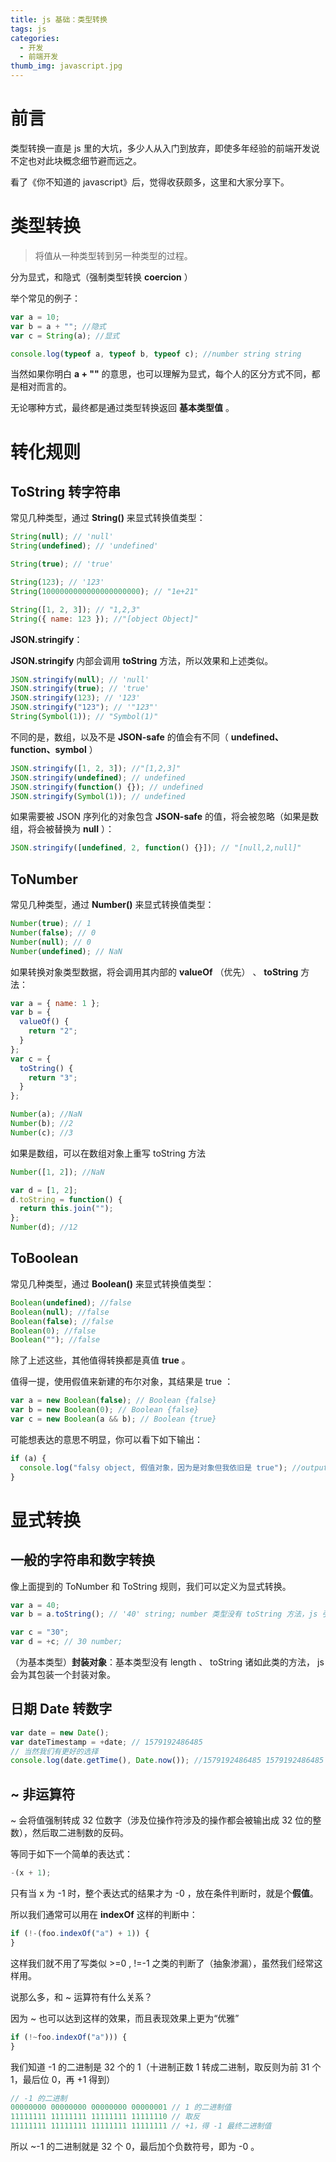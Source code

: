 ```yaml
---
title: js 基础：类型转换
tags: js
categories:
  - 开发
  - 前端开发
thumb_img: javascript.jpg
---
```


# 前言

类型转换一直是 js 里的大坑，多少人从入门到放弃，即使多年经验的前端开发说不定也对此块概念细节避而远之。

看了《你不知道的 javascript》后，觉得收获颇多，这里和大家分享下。

# 类型转换

> 将值从一种类型转到另一种类型的过程。

分为显式，和隐式（强制类型转换 **coercion** ）

举个常见的例子：

```js
var a = 10;
var b = a + ""; //隐式
var c = String(a); //显式

console.log(typeof a, typeof b, typeof c); //number string string
```

当然如果你明白 **a + ""** 的意思，也可以理解为显式，每个人的区分方式不同，都是相对而言的。

无论哪种方式，最终都是通过类型转换返回 **基本类型值** 。

# 转化规则

## ToString 转字符串

常见几种类型，通过 **String()** 来显式转换值类型：

```js
String(null); // 'null'
String(undefined); // 'undefined'

String(true); // 'true'

String(123); // '123'
String(1000000000000000000000); // "1e+21"

String([1, 2, 3]); // "1,2,3"
String({ name: 123 }); //"[object Object]"
```

**JSON.stringify**：

**JSON.stringify** 内部会调用 **toString** 方法，所以效果和上述类似。

```js
JSON.stringify(null); // 'null'
JSON.stringify(true); // 'true'
JSON.stringify(123); // '123'
JSON.stringify("123"); // '"123"'
String(Symbol(1)); // "Symbol(1)"
```

不同的是，数组，以及不是 **JSON-safe** 的值会有不同（ **undefined、function、symbol** ）

```js
JSON.stringify([1, 2, 3]); //"[1,2,3]"
JSON.stringify(undefined); // undefined
JSON.stringify(function() {}); // undefined
JSON.stringify(Symbol(1)); // undefined
```

如果需要被 JSON 序列化的对象包含 **JSON-safe** 的值，将会被忽略（如果是数组，将会被替换为 **null** ）：

```js
JSON.stringify([undefined, 2, function() {}]); // "[null,2,null]"
```

## ToNumber

常见几种类型，通过 **Number()** 来显式转换值类型：

```js
Number(true); // 1
Number(false); // 0
Number(null); // 0
Number(undefined); // NaN
```

如果转换对象类型数据，将会调用其内部的 **valueOf** （优先） 、 **toString** 方法：

```js
var a = { name: 1 };
var b = {
  valueOf() {
    return "2";
  }
};
var c = {
  toString() {
    return "3";
  }
};

Number(a); //NaN
Number(b); //2
Number(c); //3
```

如果是数组，可以在数组对象上重写 toString 方法

```js
Number([1, 2]); //NaN

var d = [1, 2];
d.toString = function() {
  return this.join("");
};
Number(d); //12
```

## ToBoolean

常见几种类型，通过 **Boolean()** 来显式转换值类型：

```js
Boolean(undefined); //false
Boolean(null); //false
Boolean(false); //false
Boolean(0); //false
Boolean(""); //false
```

除了上述这些，其他值得转换都是真值 **true** 。

值得一提，使用假值来新建的布尔对象，其结果是 true ：

```js
var a = new Boolean(false); // Boolean {false}
var b = new Boolean(0); // Boolean {false}
var c = new Boolean(a && b); // Boolean {true}
```

可能想表达的意思不明显，你可以看下如下输出：

```js
if (a) {
  console.log("falsy object, 假值对象，因为是对象但我依旧是 true"); //output
}
```

# 显式转换

## 一般的字符串和数字转换

像上面提到的 ToNumber 和 ToString 规则，我们可以定义为显式转换。

```js
var a = 40;
var b = a.toString(); // '40' string; number 类型没有 toString 方法，js 引擎会封装一个对象，调用 toString 方法

var c = "30";
var d = +c; // 30 number;
```

（为基本类型）**封装对象**：基本类型没有 length 、 toString 诸如此类的方法， js 会为其包装一个封装对象。

## 日期 Date 转数字

```js
var date = new Date();
var dateTimestamp = +date; // 1579192486485
// 当然我们有更好的选择
console.log(date.getTime(), Date.now()); //1579192486485 1579192486485
```

## ~ 非运算符

~ 会将值强制转成 32 位数字（涉及位操作符涉及的操作都会被输出成 32 位的整数），然后取二进制数的反码。

等同于如下一个简单的表达式：

```js
-(x + 1);
```

只有当 x 为 -1 时，整个表达式的结果才为 -0 ，放在条件判断时，就是个**假值**。

所以我们通常可以用在 **indexOf** 这样的判断中：

```js
if (!-(foo.indexOf("a") + 1)) {
}
```

这样我们就不用了写类似 >=0 , !=-1 之类的判断了（抽象渗漏），虽然我们经常这样用。

说那么多，和 ~ 运算符有什么关系？

因为 ~ 也可以达到这样的效果，而且表现效果上更为“优雅”

```js
if (!~foo.indexOf("a"))) {
}
```

我们知道 -1 的二进制是 32 个的 1（十进制正数 1 转成二进制，取反则为前 31 个 1，最后位 0，再 +1 得到）

```js
// -1 的二进制
00000000 00000000 00000000 00000001 // 1 的二进制值
11111111 11111111 11111111 11111110 // 取反
11111111 11111111 11111111 11111111 // +1，得 -1 最终二进制值
```

所以 ~-1 的二进制就是 32 个 0，最后加个负数符号，即为 -0 。

